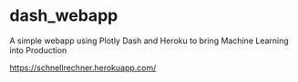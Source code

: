 # dash_webapp
A simple webapp using Plotly Dash and Heroku to bring Machine Learning into Production 

https://schnellrechner.herokuapp.com/
